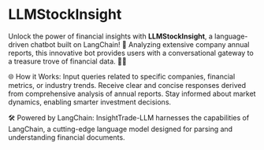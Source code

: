 # LLMStockInsight
Unlock the power of financial insights with **LLMStockInsight**, a language-driven chatbot built on LangChain! 🚀 Analyzing extensive company annual reports, this innovative bot provides users with a conversational gateway to a treasure trove of financial data. 💬💡

🌐 How it Works:
Input queries related to specific companies, financial metrics, or industry trends.
Receive clear and concise responses derived from comprehensive analysis of annual reports.
Stay informed about market dynamics, enabling smarter investment decisions.

🛠️ Powered by LangChain:
InsightTrade-LLM harnesses the capabilities of LangChain, a cutting-edge language model designed for parsing and understanding financial documents.
